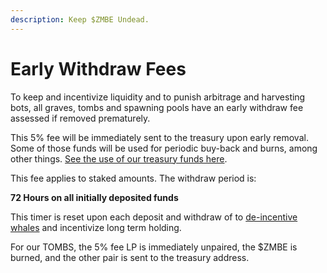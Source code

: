 ```yaml
---
description: Keep $ZMBE Undead.
---
```


# Early Withdraw Fees

To keep and incentivize liquidity and to punish arbitrage and harvesting bots, all graves, tombs and spawning pools have an early withdraw fee assessed if removed prematurely. 

This 5% fee will be immediately sent to the treasury upon early removal. Some of those funds will be used for periodic buy-back and burns, among other things. [See the use of our treasury funds here](initial-token-supply.md#treasury-funds).

This fee applies to staked amounts. The withdraw period is:

**72 Hours on all initially deposited funds** 

This timer is reset upon each deposit and withdraw of to [de-incentive whales](whale-taxes-de-incentives-early-withdraw-fees.md) and incentivize long term holding.

For our TOMBS, the  5% fee LP is immediately unpaired, the $ZMBE is burned, and the other pair is sent to the treasury address. 


